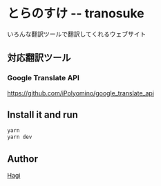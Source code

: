# とらのすけ -- tranosuke

いろんな翻訳ツールで翻訳してくれるウェブサイト

## 対応翻訳ツール

### Google Translate API

https://github.com/iPolyomino/google_translate_api

## Install it and run

```zsh
yarn
yarn dev
```

## Author

[Hagi](https://github.com/iPolyomino)
